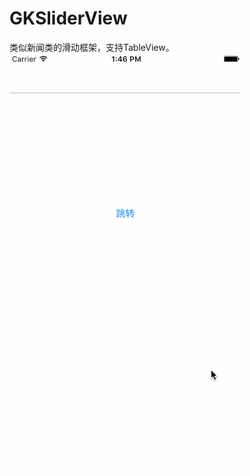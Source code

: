 # GKSliderView
类似新闻类的滑动框架，支持TableView。
![image](https://github.com/Jeremy7937/GKSliderView/blob/master/image/AppGif.gif)

